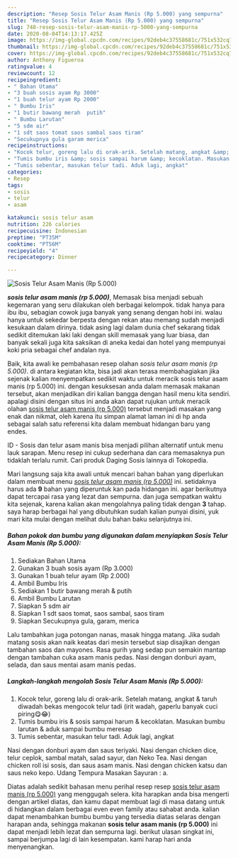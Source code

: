```yaml
---
description: "Resep Sosis Telur Asam Manis (Rp 5.000) yang sempurna"
title: "Resep Sosis Telur Asam Manis (Rp 5.000) yang sempurna"
slug: 748-resep-sosis-telur-asam-manis-rp-5000-yang-sempurna
date: 2020-08-04T14:13:17.425Z
image: https://img-global.cpcdn.com/recipes/92deb4c37558681c/751x532cq70/sosis-telur-asam-manis-rp-5000-foto-resep-utama.jpg
thumbnail: https://img-global.cpcdn.com/recipes/92deb4c37558681c/751x532cq70/sosis-telur-asam-manis-rp-5000-foto-resep-utama.jpg
cover: https://img-global.cpcdn.com/recipes/92deb4c37558681c/751x532cq70/sosis-telur-asam-manis-rp-5000-foto-resep-utama.jpg
author: Anthony Figueroa
ratingvalue: 4
reviewcount: 12
recipeingredient:
- " Bahan Utama"
- "3 buah sosis ayam Rp 3000"
- "1 buah telur ayam Rp 2000"
- " Bumbu Iris"
- "1 butir bawang merah  putih"
- " Bumbu Larutan"
- "5 sdm air"
- "1 sdt saos tomat saos sambal saos tiram"
- "Secukupnya gula garam merica"
recipeinstructions:
- "Kocok telur, goreng lalu di orak-arik. Setelah matang, angkat &amp; taruh diwadah bekas mengocok telur tadi (irit wadah, gaperlu banyak cuci piring😋😂)"
- "Tumis bumbu iris &amp; sosis sampai harum &amp; kecoklatan. Masukan bumbu larutan &amp; aduk sampai bumbu meresap"
- "Tumis sebentar, masukan telur tadi. Aduk lagi, angkat"
categories:
- Resep
tags:
- sosis
- telur
- asam

katakunci: sosis telur asam 
nutrition: 226 calories
recipecuisine: Indonesian
preptime: "PT35M"
cooktime: "PT56M"
recipeyield: "4"
recipecategory: Dinner

---
```



![Sosis Telur Asam Manis (Rp 5.000)](https://img-global.cpcdn.com/recipes/92deb4c37558681c/751x532cq70/sosis-telur-asam-manis-rp-5000-foto-resep-utama.jpg)

<b><i>sosis telur asam manis (rp 5.000)</i></b>, Memasak bisa menjadi sebuah kegemaran yang seru dilakukan oleh berbagai kelompok. tidak hanya para ibu ibu, sebagian cowok juga banyak yang senang dengan hobi ini. walau hanya untuk sekedar berpesta dengan rekan atau memang sudah menjadi kesukaan dalam dirinya. tidak asing lagi dalam dunia chef sekarang tidak sedikit ditemukan laki laki dengan skill memasak yang luar biasa, dan banyak sekali juga kita saksikan di aneka kedai dan hotel yang mempunyai koki pria sebagai chef andalan nya.

Baik, kita awali ke pembahasan resep olahan <i>sosis telur asam manis (rp 5.000)</i>. di antara kegiatan kita, bisa jadi akan terasa membahagiakan jika sejenak kalian menyempatkan sedikit waktu untuk meracik sosis telur asam manis (rp 5.000) ini. dengan kesuksesan anda dalam memasak makanan tersebut, akan menjadikan diri kalian bangga dengan hasil menu kita sendiri. apalagi disini dengan situs ini anda akan dapat rujukan untuk meracik olahan <u>sosis telur asam manis (rp 5.000)</u> tersebut menjadi masakan yang enak dan nikmat, oleh karena itu simpan alamat laman ini di hp anda sebagai salah satu referensi kita dalam membuat hidangan baru yang endes.

ID - Sosis dan telur asam manis bisa menjadi pilihan alternatif untuk menu lauk sarapan. Menu resep ini cukup sederhana dan cara memasaknya pun tidaklah terlalu rumit. Cari produk Daging Sosis lainnya di Tokopedia.


Mari langsung saja kita awali untuk mencari bahan bahan yang diperlukan dalam membuat menu <u><i>sosis telur asam manis (rp 5.000)</i></u> ini. setidaknya harus ada <b>9</b> bahan yang diperuntuk kan pada hidangan ini. agar berikutnya dapat tercapai rasa yang lezat dan sempurna. dan juga sempatkan waktu kita sejenak, karena kalian akan mengolahnya paling tidak dengan <b>3</b> tahap. saya harap berbagai hal yang dibutuhkan sudah kalian punyai disini, yuk mari kita mulai dengan melihat dulu bahan baku selanjutnya ini.

<!--inarticleads1-->

##### Bahan pokok dan bumbu yang digunakan dalam menyiapkan Sosis Telur Asam Manis (Rp 5.000):

1. Sediakan  Bahan Utama
1. Gunakan 3 buah sosis ayam (Rp 3.000)
1. Gunakan 1 buah telur ayam (Rp 2.000)
1. Ambil  Bumbu Iris
1. Sediakan 1 butir bawang merah &amp; putih
1. Ambil  Bumbu Larutan
1. Siapkan 5 sdm air
1. Siapkan 1 sdt saos tomat, saos sambal, saos tiram
1. Siapkan Secukupnya gula, garam, merica


Lalu tambahkan juga potongan nanas, masak hingga matang. Jika sudah matang sosis akan naik keatas dari mesin tersebut siap disajikan dengan tambahan saos dan mayones. Rasa gurih yang sedap pun semakin mantap dengan tambahan cuka asam manis pedas. Nasi dengan donburi ayam, selada, dan saus mentai asam manis pedas. 

<!--inarticleads2-->

##### Langkah-langkah mengolah Sosis Telur Asam Manis (Rp 5.000):

1. Kocok telur, goreng lalu di orak-arik. Setelah matang, angkat &amp; taruh diwadah bekas mengocok telur tadi (irit wadah, gaperlu banyak cuci piring😋😂)
1. Tumis bumbu iris &amp; sosis sampai harum &amp; kecoklatan. Masukan bumbu larutan &amp; aduk sampai bumbu meresap
1. Tumis sebentar, masukan telur tadi. Aduk lagi, angkat


Nasi dengan donburi ayam dan saus teriyaki. Nasi dengan chicken dice, telur ceplok, sambal matah, salad sayur, dan Neko Tea. Nasi dengan chicken roll isi sosis, dan saus asam manis. Nasi dengan chicken katsu dan saus neko kepo. Udang Tempura Masakan Sayuran : a. 

Diatas adalah sedikit bahasan menu perihal resep resep <u>sosis telur asam manis (rp 5.000)</u> yang menggugah selera. kita harapkan anda bisa mengerti dengan artikel diatas, dan kamu dapat membuat lagi di masa datang untuk di hidangkan dalam berbagai even even family atau sahabat anda. kalian dapat menambahkan bumbu bumbu yang tersedia diatas selaras dengan harapan anda, sehingga makanan <b>sosis telur asam manis (rp 5.000)</b> ini dapat menjadi lebih lezat dan sempurna lagi. berikut ulasan singkat ini, sampai berjumpa lagi di lain kesempatan. kami harap hari anda menyenangkan.
